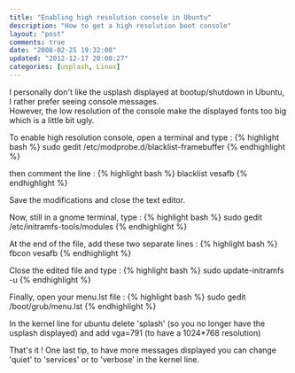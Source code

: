 ```yaml
---
title: "Enabling high resolution console in Ubuntu"
description: "How to get a high resolution boot console"
layout: "post"
comments: true
date: "2008-02-25 19:32:00"
updated: "2012-12-17 20:00:27"
categories: [usplash, Linux]
---
```

I personally don't like the usplash displayed at bootup/shutdown in Ubuntu, I rather prefer seeing console messages.  
However, the low resolution of the console make the displayed fonts too big which is a little bit ugly.

To enable high resolution console, open a terminal and type :
{% highlight bash %}
sudo gedit /etc/modprobe.d/blacklist-framebuffer
{% endhighlight %}

then comment the line :
{% highlight bash %}
blacklist vesafb
{% endhighlight %}

Save the modifications and close the text editor.

Now, still in a gnome terminal, type :
{% highlight bash %}
sudo gedit /etc/initramfs-tools/modules
{% endhighlight %}

At the end of the file, add these two separate lines :
{% highlight bash %}
fbcon
vesafb
{% endhighlight %}

Close the edited file and type :
{% highlight bash %}
sudo update-initramfs -u
{% endhighlight %}

Finally, open your menu.lst file :
{% highlight bash %}
sudo gedit /boot/grub/menu.lst
{% endhighlight %}

In the kernel line for ubuntu delete 'splash' (so you no longer have the usplash displayed) and add vga=791 (to have a 1024*768 resolution)

That's it ! One last tip, to have more messages displayed you can change 'quiet' to 'services' or to 'verbose' in the kernel line.
